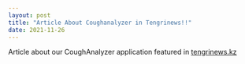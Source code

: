 ```yaml
---
layout: post
title: "Article About Coughanalyzer in Tengrinews!!"
date: 2021-11-26
---
```


Article about our CoughAnalyzer application featured in <a href="https://tengrinews.kz/kazakhstan_news/uchenyie-poprosili-kazahstantsev-zapisat-kashel-prilojenie-454656/"> tengrinews.kz</a>

